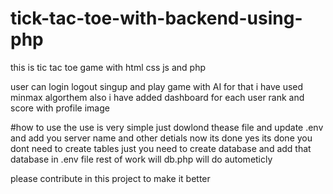 # tick-tac-toe-with-backend-using-php
this is tic tac toe game with html css js and php 

user can login logout singup and play game with AI 
for that i have used minmax algorthem also i have added dashboard for each user rank and score with profile image 


#how to use 
the use is very simple just dowlond thease file and update .env and add you server name and other detials now its done 
yes its done you dont need to create tables just you need to create database and add that database in .env file rest of 
work will db.php will do autometicly 

please contribute in this project to make it better 
